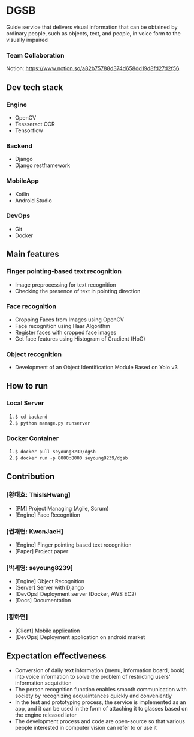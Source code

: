 # DGSB
Guide service that delivers visual information that can be obtained by ordinary people, such as objects, text, and people, in voice form to the visually impaired  
### Team Collaboration
Notion: <https://www.notion.so/a82b75788d374d658dd19d8fd27d2f56>

## Dev tech stack
### Engine
- OpenCV
- Tessseract OCR
- Tensorflow
### Backend
- Django
- Django restframework
### MobileApp
- Kotlin
- Android Studio
### DevOps
- Git
- Docker

## Main features
### Finger pointing-based text recognition
- Image preprocessing for text recognition  
- Checking the presence of text in pointing direction  
### Face recognition
- Cropping Faces from Images using OpenCV
- Face recognition using Haar Algorithm
- Register faces with cropped face images 
- Get face features using Histogram of Gradient (HoG)  
### Object recognition 
- Development of an Object Identification Module Based on Yolo v3  

## How to run
### Local Server
1. `$ cd backend`
2. `$ python manage.py runserver`

### Docker Container
1. `$ docker pull seyoung8239/dgsb`
2. `$ docker run -p 8000:8000 seyoung8239/dgsb`

## Contribution
### [황태호: ThisIsHwang]
- [PM] Project Managing (Agile, Scrum)
- [Engine] Face Recognition

### [권재현: KwonJaeH]
- [Engine] Finger pointing based text recognition
- [Paper] Project paper

### [박세영: seyoung8239]
- [Engine] Object Recognition
- [Server] Server with Django
- [DevOps] Deployment server (Docker, AWS EC2)
- [Docs] Documentation

### [황하연]
- [Client] Mobile application
- [DevOps] Deployment application on android market   

## Expectation effectiveness    
- Conversion of daily text information (menu, information board, book) into voice information to solve the problem of restricting users' information acquisition  
- The person recognition function enables smooth communication with society by recognizing acquaintances quickly and conveniently  
- In the test and prototyping process, the service is implemented as an app, and it can be used in the form of attaching it to glasses based on the engine released later  
- The development process and code are open-source so that various people interested in computer vision can refer to or use it  

